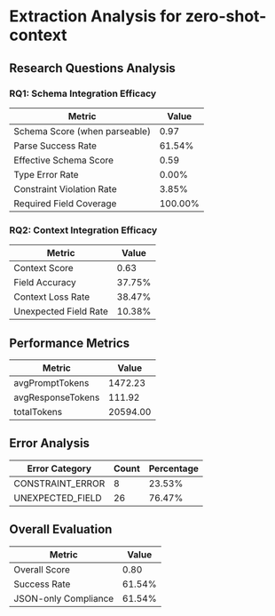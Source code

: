 # Extraction Analysis for zero-shot-context

## Research Questions Analysis

### RQ1: Schema Integration Efficacy

| Metric | Value |
|--------|-------|
| Schema Score (when parseable) | 0.97 |
| Parse Success Rate | 61.54% |
| Effective Schema Score | 0.59 |
| Type Error Rate | 0.00% |
| Constraint Violation Rate | 3.85% |
| Required Field Coverage | 100.00% |

### RQ2: Context Integration Efficacy

| Metric | Value |
|--------|-------|
| Context Score | 0.63 |
| Field Accuracy | 37.75% |
| Context Loss Rate | 38.47% |
| Unexpected Field Rate | 10.38% |

## Performance Metrics

| Metric | Value |
|--------|-------|
| avgPromptTokens | 1472.23 |
| avgResponseTokens | 111.92 |
| totalTokens | 20594.00 |

## Error Analysis

| Error Category | Count | Percentage |
|---------------|-------|------------|
| CONSTRAINT_ERROR | 8 | 23.53% |
| UNEXPECTED_FIELD | 26 | 76.47% |

## Overall Evaluation

| Metric | Value |
|--------|-------|
| Overall Score | 0.80 |
| Success Rate | 61.54% |
| JSON-only Compliance | 61.54% |
